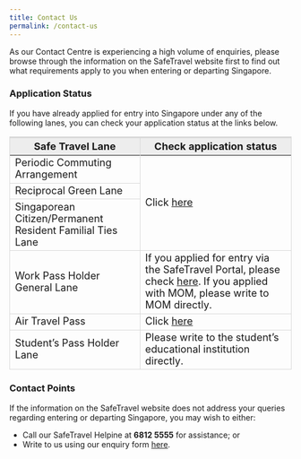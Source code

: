 ```yaml
---
title: Contact Us
permalink: /contact-us
---
```


As our Contact Centre is experiencing a high volume of enquiries, please browse through the information on the SafeTravel website first to find out what requirements apply to you when entering or departing Singapore.

### Application Status

If you have already applied for entry into Singapore under any of the following lanes, you can check your application status at the links below.

<table>
<thead>
  <tr>
    <th style="font-size:18px; border-top:3px solid #D8D8D8; border-left:1px solid #D8D8D8; border-right:1px solid #D8D8D8; background-color:#EDEDED">Safe Travel Lane</th>
    <th style="font-size:18px; border-top:3px solid #D8D8D8; border-right:1px solid #D8D8D8; background-color:#EDEDED">Check application status</th>
  </tr>
</thead>
<tbody>
  <tr>
   <td style="font-size:18px; border-bottom:1px solid #D8D8D8; border-right:1px solid #D8D8D8;  border-left:1px solid #D8D8D8;">Periodic Commuting Arrangement</td>
   <td rowspan ="3" style="font-size:18px; border-bottom:1px solid #D8D8D8;  border-right:1px solid #D8D8D8; ">Click <a href="https://eservices.ica.gov.sg/STO">here</a>
     </td>
 </tr>
    <tr>
   <td style="font-size:18px; border-bottom:1px solid #D8D8D8; border-right:1px solid #D8D8D8;  border-left:1px solid #D8D8D8;">Reciprocal Green Lane</td>
 </tr>
      <tr>
   <td style="font-size:18px; border-bottom:1px solid #D8D8D8; border-right:1px solid #D8D8D8;  border-left:1px solid #D8D8D8;">Singaporean Citizen/Permanent Resident Familial Ties Lane</td>
 </tr>
<tr>
   <td style="font-size:18px; border-bottom:1px solid #D8D8D8; border-right:1px solid #D8D8D8;  border-left:1px solid #D8D8D8;">Work Pass Holder General Lane</td>
   <td style="font-size:18px; border-bottom:1px solid #D8D8D8; border-right:1px solid #D8D8D8;  border-left:1px solid #D8D8D8;">If you applied for entry via the SafeTravel Portal, please check <a href="https://eservices.ica.gov.sg/STO">here</a>. If you applied with MOM, please write to MOM directly.</td>
 </tr>
   <tr>
     <td style="font-size:18px; border-bottom:1px solid #D8D8D8; border-right:1px solid #D8D8D8;  border-left:1px solid #D8D8D8;">Air Travel Pass</td>
   <td style="font-size:18px; border-bottom:1px solid #D8D8D8; border-right:1px solid #D8D8D8;  border-left:1px solid #D8D8D8;">Click <a href="https://go.gov.sg/atpsg">here</a></td>
 </tr>
<tr>
     <td style="font-size:18px; border-bottom:1px solid #D8D8D8; border-right:1px solid #D8D8D8;  border-left:1px solid #D8D8D8;">Student’s Pass Holder Lane</td>
   <td style="font-size:18px; border-bottom:1px solid #D8D8D8; border-right:1px solid #D8D8D8;  border-left:1px solid #D8D8D8;">Please write to the student’s educational institution directly.</td>
 </tr>
  </tbody>
  </table>


### Contact Points

If the information on the SafeTravel website does not address your queries regarding entering or departing Singapore, you may wish to either:
- Call our SafeTravel Helpine at **6812 5555** for assistance; or
- Write to us using our enquiry form [here](https://go.gov.sg/sto-enquiry).



<!--<ol style="font-size:18px; list-style-type:disc;">
<li>Periodic Commuting Arrangement</li>
<li>Reciprocal Green Lane</li>
<li>Appeals to enter Singapore for essential travel for business or official purpose</li>
<li>SHN-related matters</li>
</ol>-->

<!--For the matters below, you can also enquire with the following contact points, if applicable: -->

<!--<table>
<thead>
  <tr>
    <th style="font-size:18px; border-top:3px solid #D8D8D8; border-left:1px solid #D8D8D8; border-right:1px solid #D8D8D8; background-color:#EDEDED">Nature of Enquiries</th>
    <th style="font-size:18px; border-top:3px solid #D8D8D8; border-right:1px solid #D8D8D8; background-color:#EDEDED">Online contact</th>
       <th style="font-size:18px; border-top:3px solid #D8D8D8; border-right:1px solid #D8D8D8; background-color:#EDEDED">Phone Number</th>
       <th style="font-size:18px; border-top:3px solid #D8D8D8; border-right:1px solid #D8D8D8; background-color:#EDEDED">Agency</th>
  </tr>
</thead>
<tbody>
   <tr>
   <td style="font-size:18px; border-bottom:1px solid #D8D8D8; border-right:1px solid #D8D8D8;  border-left:1px solid #D8D8D8;">General Immigration Requirements</td>
   <td style="font-size:18px; border-bottom:1px solid #D8D8D8;  border-right:1px solid #D8D8D8; ">Email to: <a href="mailto:ICA_SHNQ@ica.gov.sg"> ICA_SHNQ@ica.gov.sg  </a>
     </td>
      <td style="font-size:18px; border-bottom:1px solid #D8D8D8; border-right:1px solid #D8D8D8;  border-left:1px solid #D8D8D8;">6391 6100</td>
      <td style="font-size:18px; border-bottom:1px solid #D8D8D8; border-right:1px solid #D8D8D8;  border-left:1px solid #D8D8D8;">ICA</td>
 </tr>
   <tr>
   <td style="font-size:18px; border-bottom:1px solid #D8D8D8; border-right:1px solid #D8D8D8;  border-left:1px solid #D8D8D8; word-wrap: break-word;">Work Pass Holders and IPA holders travelling to Singapore under the Work Pass Holder General Lane</td>
   <td style="font-size:18px; border-bottom:1px solid #D8D8D8;  border-right:1px solid #D8D8D8; ">Click <a href="https://service2.mom.gov.sg/efeedback/Forms/eFeedback.aspx">here</a> for Feedback/Enquiry Form
     </td>
      <td style="font-size:18px; border-bottom:1px solid #D8D8D8; border-right:1px solid #D8D8D8;  border-left:1px solid #D8D8D8;">6438 5122</td>
      <td style="font-size:18px; border-bottom:1px solid #D8D8D8; border-right:1px solid #D8D8D8;  border-left:1px solid #D8D8D8;">MOM</td>
 </tr>
    <tr>
   <td style="font-size:18px; border-bottom:1px solid #D8D8D8; border-right:1px solid #D8D8D8;  border-left:1px solid #D8D8D8;">Periodic Commuting Arrangement and Reciprocal Green Lane issues </td>
   <td style="font-size:18px; border-bottom:1px solid #D8D8D8;  border-right:1px solid #D8D8D8; ">Email to: <a href="mailto:COVID_SafeTravelEnquiries@mti.gov.sg "> COVID_SafeTravelEnquiries@mti.gov.sg  </a>
     </td>
      <td style="font-size:18px; border-bottom:1px solid #D8D8D8; border-right:1px solid #D8D8D8;  border-left:1px solid #D8D8D8;">-</td>
      <td style="font-size:18px; border-bottom:1px solid #D8D8D8; border-right:1px solid #D8D8D8;  border-left:1px solid #D8D8D8;">MTI</td>
 </tr>
    <tr>
   <td style="font-size:18px; border-bottom:1px solid #D8D8D8; border-right:1px solid #D8D8D8;  border-left:1px solid #D8D8D8;">Appeals to enter Singapore for essential business not covered by existing Safe Travel Lanes</td>
   <td style="font-size:18px; border-bottom:1px solid #D8D8D8;  border-right:1px solid #D8D8D8; ">Email to: <a href="mailto:COVID_SafeTravelAppeals@mti.gov.sg"> COVID_SafeTravelAppeals@mti.gov.sg   </a>
     </td>
      <td style="font-size:18px; border-bottom:1px solid #D8D8D8; border-right:1px solid #D8D8D8;  border-left:1px solid #D8D8D8;">-</td>
      <td style="font-size:18px; border-bottom:1px solid #D8D8D8; border-right:1px solid #D8D8D8;  border-left:1px solid #D8D8D8;">MTI</td>
 </tr>
  <tr>
   <td style="font-size:18px; border-bottom:1px solid #D8D8D8; border-right:1px solid #D8D8D8;  border-left:1px solid #D8D8D8;">Air Travel Pass</td>
   <td style="font-size:18px; border-bottom:1px solid #D8D8D8;  border-right:1px solid #D8D8D8; ">Email to: <a href="mailto:COVID_ATP_Enquiries@caas.gov.sg"> COVID_ATP_Enquiries@caas.gov.sg</a>
     </td>
      <td style="font-size:18px; border-bottom:1px solid #D8D8D8; border-right:1px solid #D8D8D8;  border-left:1px solid #D8D8D8;">-</td>
      <td style="font-size:18px; border-bottom:1px solid #D8D8D8; border-right:1px solid #D8D8D8;  border-left:1px solid #D8D8D8;">CAAS</td>
 </tr>
    <tr>
   <td style="font-size:18px; border-bottom:1px solid #D8D8D8; border-right:1px solid #D8D8D8;  border-left:1px solid #D8D8D8;">General enquiries on COVID-19 health control measures (e.g. SHN, PDT) while in Singapore</td>
   <td style="font-size:18px; border-bottom:1px solid #D8D8D8;  border-right:1px solid #D8D8D8; ">-
     </td>
      <td style="font-size:18px; border-bottom:1px solid #D8D8D8; border-right:1px solid #D8D8D8;  border-left:1px solid #D8D8D8;">1800 333 9999</td>
      <td style="font-size:18px; border-bottom:1px solid #D8D8D8; border-right:1px solid #D8D8D8;  border-left:1px solid #D8D8D8;">MOH Emergency Line</td>
 </tr>
  </tbody>
  </table>-->

